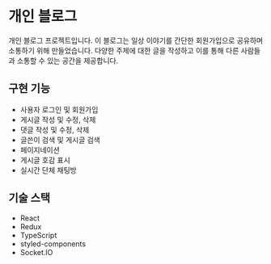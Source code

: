 # 개인 블로그

개인 블로그 프로젝트입니다. 
이 블로그는 일상 이야기를 간단한 회원가입으로 공유하며 소통하기 위해 만들었습니다. 
다양한 주제에 대한 글을 작성하고 이를 통해 다른 사람들과 소통할 수 있는 공간을 제공합니다.

## 구현 기능

- 사용자 로그인 및 회원가입
- 게시글 작성 및 수정, 삭제
- 댓글 작성 및 수정, 삭제
- 글쓴이 검색 및 게시글 검색
- 페이지네이션
- 게시글 호감 표시
- 실시간 단체 채팅방

## 기술 스택

- React
- Redux
- TypeScript
- styled-components
- Socket.IO 
